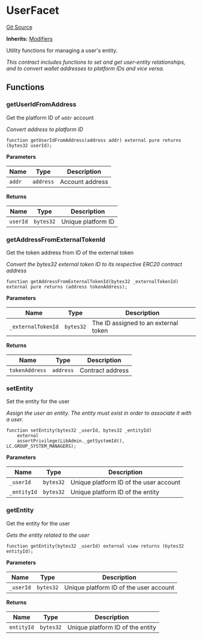 # UserFacet
[Git Source](https://github.com/nayms/contracts-v3/blob/08976c385ed293c18988aa46a13c47179dbb0a28/src/facets/UserFacet.sol)

**Inherits:**
[Modifiers](/src/shared/Modifiers.sol/contract.Modifiers.md)

Utility functions for managing a user's entity.

*This contract includes functions to set and get user-entity relationships,
and to convert wallet addresses to platform IDs and vice versa.*


## Functions
### getUserIdFromAddress

Get the platform ID of `addr` account

*Convert address to platform ID*


```solidity
function getUserIdFromAddress(address addr) external pure returns (bytes32 userId);
```
**Parameters**

|Name|Type|Description|
|----|----|-----------|
|`addr`|`address`|Account address|

**Returns**

|Name|Type|Description|
|----|----|-----------|
|`userId`|`bytes32`|Unique platform ID|


### getAddressFromExternalTokenId

Get the token address from ID of the external token

*Convert the bytes32 external token ID to its respective ERC20 contract address*


```solidity
function getAddressFromExternalTokenId(bytes32 _externalTokenId) external pure returns (address tokenAddress);
```
**Parameters**

|Name|Type|Description|
|----|----|-----------|
|`_externalTokenId`|`bytes32`|The ID assigned to an external token|

**Returns**

|Name|Type|Description|
|----|----|-----------|
|`tokenAddress`|`address`|Contract address|


### setEntity

Set the entity for the user

*Assign the user an entity. The entity must exist in order to associate it with a user.*


```solidity
function setEntity(bytes32 _userId, bytes32 _entityId)
    external
    assertPrivilege(LibAdmin._getSystemId(), LC.GROUP_SYSTEM_MANAGERS);
```
**Parameters**

|Name|Type|Description|
|----|----|-----------|
|`_userId`|`bytes32`|Unique platform ID of the user account|
|`_entityId`|`bytes32`|Unique platform ID of the entity|


### getEntity

Get the entity for the user

*Gets the entity related to the user*


```solidity
function getEntity(bytes32 _userId) external view returns (bytes32 entityId);
```
**Parameters**

|Name|Type|Description|
|----|----|-----------|
|`_userId`|`bytes32`|Unique platform ID of the user account|

**Returns**

|Name|Type|Description|
|----|----|-----------|
|`entityId`|`bytes32`|Unique platform ID of the entity|


